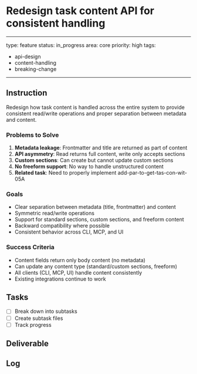 # Redesign task content API for consistent handling

---
type: feature
status: in_progress
area: core
priority: high
tags:
  - api-design
  - content-handling
  - breaking-change
---


## Instruction
Redesign how task content is handled across the entire system to provide consistent read/write operations and proper separation between metadata and content.

### Problems to Solve
1. **Metadata leakage**: Frontmatter and title are returned as part of content
2. **API asymmetry**: Read returns full content, write only accepts sections
3. **Custom sections**: Can create but cannot update custom sections
4. **No freeform support**: No way to handle unstructured content
5. **Related task**: Need to properly implement add-par-to-get-tas-con-wit-05A

### Goals
- Clear separation between metadata (title, frontmatter) and content
- Symmetric read/write operations
- Support for standard sections, custom sections, and freeform content
- Backward compatibility where possible
- Consistent behavior across CLI, MCP, and UI

### Success Criteria
- Content fields return only body content (no metadata)
- Can update any content type (standard/custom sections, freeform)
- All clients (CLI, MCP, UI) handle content consistently
- Existing integrations continue to work

## Tasks
- [ ] Break down into subtasks
- [ ] Create subtask files
- [ ] Track progress

## Deliverable

## Log
